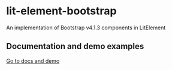 # lit-element-bootstrap

An implementation of Bootstrap v4.1.3 components in LitElement

## Documentation and demo examples
[Go to docs and demo](https://lit-element-bootstrap.dev)